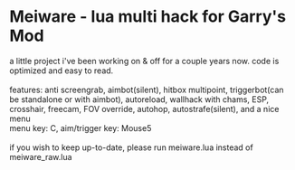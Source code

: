 # Meiware - lua multi hack for Garry's Mod

a little project i've been working on & off for a couple years now. code is optimized and easy to read.
<br/><br/>
features: anti screengrab, aimbot(silent), hitbox multipoint, triggerbot(can be standalone or with aimbot), autoreload, wallhack with chams, ESP, crosshair, freecam, FOV override, autohop, autostrafe(silent), and a nice menu
<br/>
menu key: C, aim/trigger key: Mouse5
<br/><br/>
if you wish to keep up-to-date, please run meiware.lua instead of meiware_raw.lua
